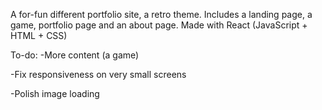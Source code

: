 A for-fun different portfolio site, a retro theme.
Includes a landing page, a game, portfolio page and an about page.
Made with React (JavaScript + HTML + CSS)

To-do:
-More content (a game)

-Fix responsiveness on very small screens

-Polish image loading
